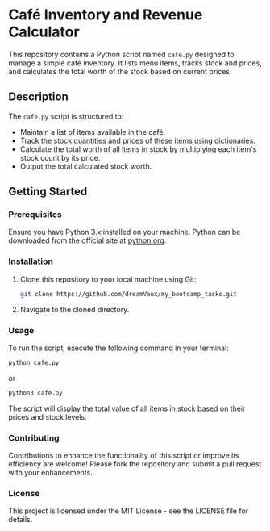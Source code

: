 # Café Inventory and Revenue Calculator

This repository contains a Python script named `cafe.py` designed to manage a simple café inventory. It lists menu items, tracks stock and prices, and calculates the total worth of the stock based on current prices.

## Description

The `cafe.py` script is structured to:
- Maintain a list of items available in the café.
- Track the stock quantities and prices of these items using dictionaries.
- Calculate the total worth of all items in stock by multiplying each item's stock count by its price.
- Output the total calculated stock worth.

## Getting Started

### Prerequisites

Ensure you have Python 3.x installed on your machine. Python can be downloaded from the official site at [python.org](https://www.python.org/downloads/).

### Installation

1. Clone this repository to your local machine using Git:
   ```bash
   git clone https://github.com/dreamVaux/my_bootcamp_tasks.git
2. Navigate to the cloned directory.

### Usage
To run the script, execute the following command in your terminal:
```bash
python cafe.py
```
or
```bash
python3 cafe.py
```

The script will display the total value of all items in stock based on their prices and stock levels.

### Contributing
Contributions to enhance the functionality of this script or improve its efficiency are welcome! Please fork the repository and submit a pull request with your enhancements.

### License
This project is licensed under the MIT License - see the LICENSE file for details.